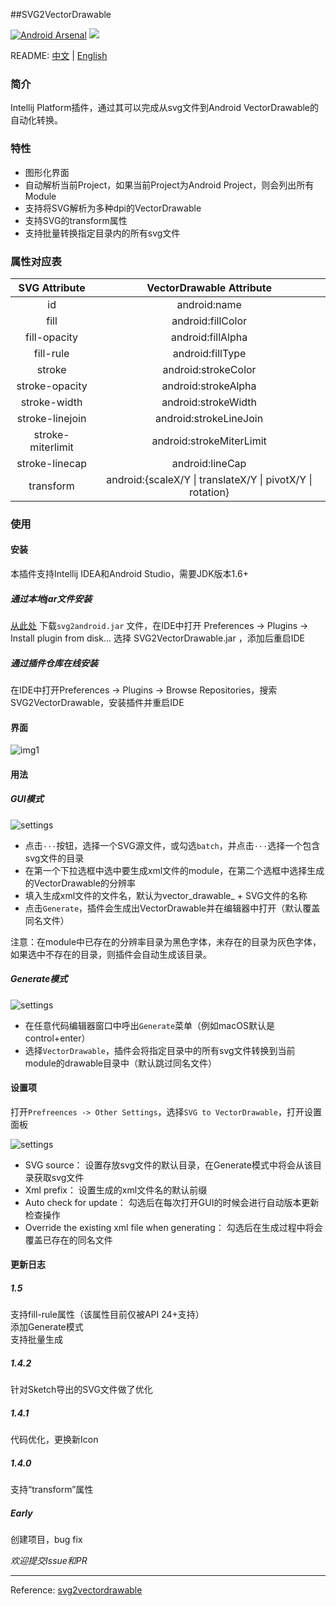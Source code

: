 ##SVG2VectorDrawable  

[![Android Arsenal](https://img.shields.io/badge/Android%20Arsenal-SVG2VectorDrawable-brightgreen.svg?style=flat)](http://www.android-arsenal.com/details/1/3137)
![](https://img.shields.io/packagist/l/doctrine/orm.svg)  

README:
[中文](https://github.com/misakuo/svgtoandroid/blob/master/readme.md) | [English](https://github.com/misakuo/svgtoandroid/blob/master/readme_en.md)


### 简介
Intellij Platform插件，通过其可以完成从svg文件到Android VectorDrawable的自动化转换。

### 特性
 - 图形化界面
 - 自动解析当前Project，如果当前Project为Android Project，则会列出所有Module   
 - 支持将SVG解析为多种dpi的VectorDrawable  
 - 支持SVG的transform属性
 - 支持批量转换指定目录内的所有svg文件

### 属性对应表
|SVG Attribute|VectorDrawable Attribute|
|:-:|:-:|
|id|android:name|
|fill|android:fillColor|
|fill-opacity|android:fillAlpha|
|fill-rule|android:fillType|
|stroke|android:strokeColor|
|stroke-opacity|android:strokeAlpha|
|stroke-width|android:strokeWidth|
|stroke-linejoin|android:strokeLineJoin|
|stroke-miterlimit|android:strokeMiterLimit|
|stroke-linecap|android:lineCap|
|transform|android:{scaleX/Y \| translateX/Y \| pivotX/Y \| rotation}|

### 使用
#### 安装  
本插件支持Intellij IDEA和Android Studio，需要JDK版本1.6+  
##### 通过本地jar文件安装
[从此处](https://github.com/misakuo/svgtoandroid/blob/master/svg2android.jar) 下载`svg2android.jar` 文件，在IDE中打开 Preferences -> Plugins -> Install plugin from disk... 选择 SVG2VectorDrawable.jar ，添加后重启IDE
##### 通过插件仓库在线安装
在IDE中打开Preferences -> Plugins -> Browse Repositories，搜索SVG2VectorDrawable，安装插件并重启IDE
#### 界面  
![img1](https://raw.githubusercontent.com/misakuo/svgtoandroid/master/imgs/1.png)
#### 用法
##### GUI模式
![settings](./imgs/single_file.png)
- 点击`···`按钮，选择一个SVG源文件，或勾选`batch`，并点击`···`选择一个包含svg文件的目录
- 在第一个下拉选框中选中要生成xml文件的module，在第二个选框中选择生成的VectorDrawable的分辨率
- 填入生成xml文件的文件名，默认为vector_drawable_ + SVG文件的名称
- 点击`Generate`，插件会生成出VectorDrawable并在编辑器中打开（默认覆盖同名文件）

注意：在module中已存在的分辨率目录为黑色字体，未存在的目录为灰色字体，如果选中不存在的目录，则插件会自动生成该目录。    

##### Generate模式    
![settings](./imgs/generate.png)
- 在任意代码编辑器窗口中呼出`Generate`菜单（例如macOS默认是control+enter）
- 选择`VectorDrawable`，插件会将指定目录中的所有svg文件转换到当前module的drawable目录中（默认跳过同名文件）

#### 设置项
打开`Prefreences -> Other Settings`，选择`SVG to VectorDrawable`，打开设置面板   

![settings](./imgs/settings.png)

- SVG source： 设置存放svg文件的默认目录，在Generate模式中将会从该目录获取svg文件    
- Xml prefix： 设置生成的xml文件名的默认前缀    
- Auto check for update： 勾选后在每次打开GUI的时候会进行自动版本更新检查操作    
- Override the existing xml file when generating： 勾选后在生成过程中将会覆盖已存在的同名文件


#### 更新日志    
##### 1.5    
支持fill-rule属性（该属性目前仅被API 24+支持）    
添加Generate模式    
支持批量生成
##### 1.4.2    
针对Sketch导出的SVG文件做了优化    
##### 1.4.1    
代码优化，更换新Icon
##### 1.4.0
支持“transform”属性
##### Early
创建项目，bug fix    

*欢迎提交Issue和PR*
***
Reference: [svg2vectordrawable](https://github.com/Ashung/svg2vectordrawable)
